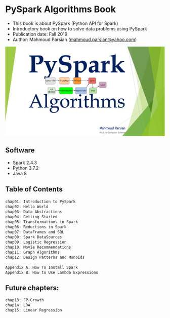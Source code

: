 # PySpark Algorithms Book

* This book is about PySpark (Python API for Spark)
* Introductory book on how to solve data problems using PySpark
* Publication date: Fall 2019
* Author: Mahmoud Parsian (<mahmoud.parsian@yahoo.com>)


![PySpark Algorithms](./images/pyspark_algorithms.jpg)

## Software

* Spark 2.4.3
* Python 3.7.2
* Java 8

## Table of Contents
````
chap01: Introduction to PySpark
chap02: Hello World
chap03: Data Abstractions
chap04: Getting Started
chap05: Transformations in Spark
chap06: Reductions in Spark
chap07: DataFrames and SQL
chap08: Spark DataSources
chap09: Logistic Regression
chap10: Movie Recommendations
chap11: Graph Algorithms
chap12: Design Patterns and Monoids

Appendix A: How To Install Spark
Appendix B: How to Use Lambda Expressions
````

## Future chapters:

````
chap13: FP-Growth
chap14: LDA
chap15: Linear Regression
````

